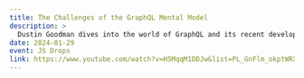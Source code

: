 ```yaml
---
title: The Challenges of the GraphQL Mental Model
description: >
  Dustin Goodman dives into the world of GraphQL and its recent developments. He discusses the challenges and frustrations faced by developers with GraphQL, as well as the benefits and considerations of different pagination approaches. This training also covers the implementation of custom scalars and field resolvers in GraphQL, as well as the use of data loaders to solve the N+1 problem, providing valuable insights and practical solutions for using GraphQL effectively in API development.
date: 2024-01-29
event: JS Drops
link: https://www.youtube.com/watch?v=H5MqqM1DDJw&list=PL_GnFlm_okptWRXF6cu9FxRva--XoxB5g&index=1
---
```

